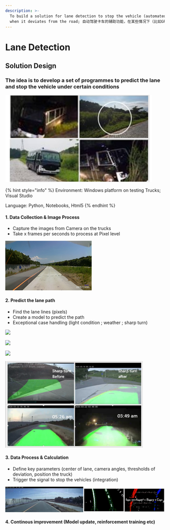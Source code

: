 ```yaml
---
description: >-
  To build a solution for lane detection to stop the vehicle (automated driving)
  when it deviates from the road; 自动驾驶卡车的辅助功能，在某些情况下（比如GPS信号弱）停止测试中的车辆以避免碰撞
---
```


# Lane Detection

## Solution Design

### The idea is to develop a set of programmes to predict the lane and stop the vehicle under certain conditions

![](.gitbook/assets/image.png)

{% hint style="info" %}
Environment:  Windows platform on testing Trucks; Visual Studio

Language: Python, Notebooks, Html5
{% endhint %}

#### 1. Data Collection & Image Process

* Capture the images from Camera on the trucks
* Take x frames per seconds to process at Pixel level

![](<.gitbook/assets/image (1).png>)

#### 2. Predict the lane path

* Find the lane lines (pixels)
* Create a model to predict the path
* Exceptional case handling (light condition ;  weather ; sharp turn)

![](.gitbook/assets/1\_8Ad83Bjglm4UbyekDSpUXw.png)

![](.gitbook/assets/1\_Jtis7YWHs6FdRtWQrQjA-A.jpeg)

![](.gitbook/assets/1\_UXc1hiGAOs4t2i1F6iVVMQ.jpeg)

![](<.gitbook/assets/image (2).png>)

#### 3. Data Process & Calculation&#x20;

* Define key parameters (center of lane, camera angles, thresholds of deviation, position the truck)
* Trigger the signal to stop the vehicles (integration)

![](<.gitbook/assets/image (3).png>)

#### 4. Continous improvement (Model update, reinforcement training etc) &#x20;
